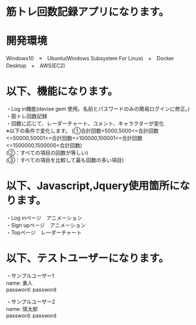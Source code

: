 # 筋トレ回数記録アプリになります。

# 開発環境

Windows10　×　Ubuntu(Windows Subsystem For Linux)　×　Docker Desktop　×　AWS(EC2)

# 以下、機能になります。

・Log in機能(devise gem 使用。名前とパスワードのみの簡易ログインに修正。)  
・筋トレ回数記録  
・回数に応じて、レーダーチャート、コメント、キャラクターが変化  
※以下の条件で変化します。
(➀合計回数<5000,5000<=合計回数<=50000,50001<=合計回数<=100000,100001<=合計回数<=1500000,1500000<合計回数)  
(➁：すべての項目の回数が等しい)  
(➂：すべての項目を比較して最も回数の多い項目)  

# 以下、Javascript,Jquery使用箇所になります。

・Log inページ　アニメーション  
・Sign upページ　アニメーション  
・Topページ　レーダーチャート  

# 以下、テストユーザーになります。

・サンプルユーザー1  
  name: 勇人  
  password: password  

・サンプルユーザー2  
  name: 慎太郎  
  password: password
